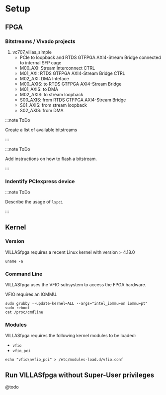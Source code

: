 # Setup

## FPGA

### Bitstreams / Vivado projects

1. vc707_villas_simple
    - PCIe to loopback and RTDS GTFPGA AXI4-Stream Bridge connected to internal SFP cage
    - M00_AXI: Stream Interconnect CTRL
    - M01_AXI: RTDS GTFPGA AXI4-Stream Bridge CTRL
    - M02_AXI: DMA Inteface
    - M00_AXIS: to RTDS GTFPGA AXI4-Stream Bridge
    - M01_AXIS: to DMA
    - M02_AXIS: to stream loopback
    - S00_AXIS: from RTDS GTFPGA AXI4-Stream Bridge
    - S01_AXIS: from stream loopback
    - S02_AXIS: from DMA


:::note ToDo

Create a list of available bitstreams

:::

:::note ToDo

Add instructions on how to flash a bitstream.

:::

### Indentify PCIexpress device

:::note ToDo

Describe the usage of `lspci`

:::

## Kernel

### Version

VILLASfpga requires a recent Linux kernel with version > 4.18.0
```
uname -a
```

### Command Line

VILLASfpga uses the VFIO subsystem to access the FPGA hardware.

VFIO requires an IOMMU.

```
sudo grubby --update-kernel=ALL --args="intel_iommu=on iommu=pt"
sudo reboot
cat /proc/cmdline
```

### Modules

VILLASfpga requires the following kernel modules to be loaded:

- `vfio`
- `vfio_pci`
```
echo "vfio\nvfio_pci" > /etc/modules-load.d/vfio.conf
```

## Run VILLASfpga without Super-User privileges

@todo
